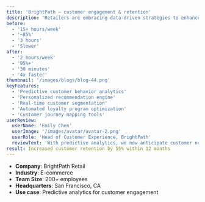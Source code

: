 ```yaml
---
title: 'BrightPath – customer engagement & retention'
description: 'Retailers are embracing data-driven strategies to enhance personalization, improve customer satisfaction, and optimize loyalty programs—transforming the way they interact with shoppers.'
before:
  - '15+ hours/week'
  - '~85%'
  - '3 hours'
  - 'Slower'
after:
  - '2 hours/week'
  - '95%+'
  - '30 minutes'
  - '4x faster'
thumbnail: '/images/blogs/blog-44.png'
keyFeatures:
  - 'Predictive customer behavior analytics'
  - 'Personalized recommendation engine'
  - 'Real-time customer segmentation'
  - 'Automated loyalty program optimization'
  - 'Customer journey mapping tools'
userReview:
  userName: 'Emily Chen'
  userImage: '/images/avatar/avatar-2.png'
  userRole: 'Head of Customer Experience, BrightPath'
  reviewText: 'With predictive analytics, we now anticipate customer needs instead of reacting to them. This has dramatically improved retention and reduced churn.'
result: Increased customer retention by 55% within 12 months
---
```


- **Company**: BrightPath Retail
- **Industry**: E-commerce
- **Team Size**: 200+ employees
- **Headquarters**: San Francisco, CA
- **Use case**: Predictive analytics for customer engagement
